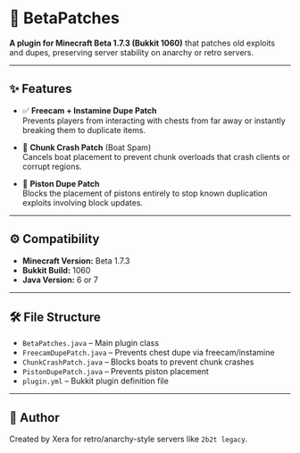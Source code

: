 # 🧩 BetaPatches
**A plugin for Minecraft Beta 1.7.3 (Bukkit 1060)** that patches old exploits and dupes, preserving server stability on anarchy or retro servers.

---

## ✨ Features

- ✅ **Freecam + Instamine Dupe Patch**  
  Prevents players from interacting with chests from far away or instantly breaking them to duplicate items.

- 🚫 **Chunk Crash Patch** (Boat Spam)  
  Cancels boat placement to prevent chunk overloads that crash clients or corrupt regions.

- 🔧 **Piston Dupe Patch**  
  Blocks the placement of pistons entirely to stop known duplication exploits involving block updates.

---

## ⚙️ Compatibility

- **Minecraft Version:** Beta 1.7.3  
- **Bukkit Build:** 1060  
- **Java Version:** 6 or 7

---

## 🛠 File Structure

- `BetaPatches.java` – Main plugin class  
- `FreecamDupePatch.java` – Prevents chest dupe via freecam/instamine  
- `ChunkCrashPatch.java` – Blocks boats to prevent chunk crashes  
- `PistonDupePatch.java` – Prevents piston placement  
- `plugin.yml` – Bukkit plugin definition file

---

## 👤 Author

Created by Xera for retro/anarchy-style servers like `2b2t legacy`.
